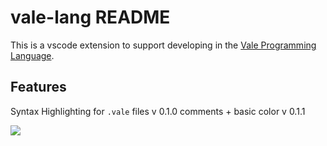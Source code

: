 # vale-lang README

This is a vscode extension to support developing in the [Vale Programming Language](https://vale.dev).

## Features

Syntax Highlighting for `.vale` files
v 0.1.0  comments + basic color
v 0.1.1 

![](images/sh.png)
